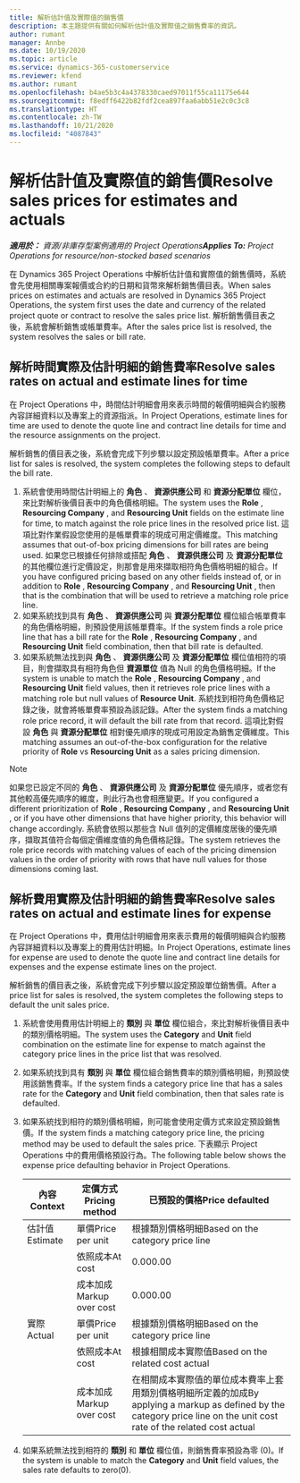 ```yaml
---
title: 解析估計值及實際值的銷售價
description: 本主題提供有關如何解析估計值及實際值之銷售費率的資訊。
author: rumant
manager: Annbe
ms.date: 10/19/2020
ms.topic: article
ms.service: dynamics-365-customerservice
ms.reviewer: kfend
ms.author: rumant
ms.openlocfilehash: b4ae5b3c4a4378330caed97011f55ca11175e644
ms.sourcegitcommit: f8edff6422b82fdf2cea897faa6abb51e2c0c3c8
ms.translationtype: HT
ms.contentlocale: zh-TW
ms.lasthandoff: 10/21/2020
ms.locfileid: "4087843"
---
```

# <a name="resolve-sales-prices-for-estimates-and-actuals"></a><span data-ttu-id="10f5d-103">解析估計值及實際值的銷售價</span><span class="sxs-lookup"><span data-stu-id="10f5d-103">Resolve sales prices for estimates and actuals</span></span>

<span data-ttu-id="10f5d-104">_**適用於：** 資源/非庫存型案例適用的 Project Operations_</span><span class="sxs-lookup"><span data-stu-id="10f5d-104">_**Applies To:** Project Operations for resource/non-stocked based scenarios_</span></span>

<span data-ttu-id="10f5d-105">在 Dynamics 365 Project Operations 中解析估計值和實際值的銷售價時，系統會先使用相關專案報價或合約的日期和貨幣來解析銷售價目表。</span><span class="sxs-lookup"><span data-stu-id="10f5d-105">When sales prices on estimates and actuals are resolved in Dynamics 365 Project Operations, the system first uses the date and currency of the related project quote or contract to resolve the sales price list.</span></span> <span data-ttu-id="10f5d-106">解析銷售價目表之後，系統會解析銷售或帳單費率。</span><span class="sxs-lookup"><span data-stu-id="10f5d-106">After the sales price list is resolved, the system resolves the sales or bill rate.</span></span>

## <a name="resolve-sales-rates-on-actual-and-estimate-lines-for-time"></a><span data-ttu-id="10f5d-107">解析時間實際及估計明細的銷售費率</span><span class="sxs-lookup"><span data-stu-id="10f5d-107">Resolve sales rates on actual and estimate lines for time</span></span>

<span data-ttu-id="10f5d-108">在 Project Operations 中，時間估計明細會用來表示時間的報價明細與合約服務內容詳細資料以及專案上的資源指派。</span><span class="sxs-lookup"><span data-stu-id="10f5d-108">In Project Operations, estimate lines for time are used to denote the quote line and contract line details for time and the resource assignments on the project.</span></span>

<span data-ttu-id="10f5d-109">解析銷售的價目表之後，系統會完成下列步驟以設定預設帳單費率。</span><span class="sxs-lookup"><span data-stu-id="10f5d-109">After a price list for sales is resolved, the system completes the following steps to default the bill rate.</span></span>

1. <span data-ttu-id="10f5d-110">系統會使用時間估計明細上的 **角色** 、 **資源供應公司** 和 **資源分配單位** 欄位，來比對解析後價目表中的角色價格明細。</span><span class="sxs-lookup"><span data-stu-id="10f5d-110">The system uses the **Role** , **Resourcing Company** , and **Resourcing Unit** fields on the estimate line for time, to match against the role price lines in the resolved price list.</span></span> <span data-ttu-id="10f5d-111">這項比對作業假設您使用的是帳單費率的現成可用定價維度。</span><span class="sxs-lookup"><span data-stu-id="10f5d-111">This matching assumes that out-of-box pricing dimensions for bill rates are being used.</span></span> <span data-ttu-id="10f5d-112">如果您已根據任何排除或搭配 **角色** 、 **資源供應公司** 及 **資源分配單位** 的其他欄位進行定價設定，則那會是用來擷取相符角色價格明細的組合。</span><span class="sxs-lookup"><span data-stu-id="10f5d-112">If you have configured pricing based on any other fields instead of, or in addition to **Role** , **Resourcing Company** , and **Resourcing Unit** , then that is the combination that will be used to retrieve a matching role price line.</span></span>
2. <span data-ttu-id="10f5d-113">如果系統找到具有 **角色** 、 **資源供應公司** 與 **資源分配單位** 欄位組合帳單費率的角色價格明細，則預設使用該帳單費率。</span><span class="sxs-lookup"><span data-stu-id="10f5d-113">If the system finds a role price line that has a bill rate for the **Role** , **Resourcing Company** , and **Resourcing Unit** field combination, then that bill rate is defaulted.</span></span>
3. <span data-ttu-id="10f5d-114">如果系統無法找到與 **角色** 、 **資源供應公司** 及 **資源分配單位** 欄位值相符的項目，則會擷取具有相符角色但 **資源單位** 值為 Null 的角色價格明細。</span><span class="sxs-lookup"><span data-stu-id="10f5d-114">If the system is unable to match the **Role** , **Resourcing Company** , and **Resourcing Unit** field values, then it retrieves role price lines with a matching role but null values of **Resource Unit**.</span></span> <span data-ttu-id="10f5d-115">系統找到相符角色價格記錄之後，就會將帳單費率預設為該記錄。</span><span class="sxs-lookup"><span data-stu-id="10f5d-115">After the system finds a matching role price record, it will default the bill rate from that record.</span></span> <span data-ttu-id="10f5d-116">這項比對假設 **角色** 與 **資源分配單位** 相對優先順序的現成可用設定為銷售定價維度。</span><span class="sxs-lookup"><span data-stu-id="10f5d-116">This matching assumes an out-of-the-box configuration for the relative priority of **Role** vs **Resourcing Unit** as a sales pricing dimension.</span></span>

> [!NOTE]
> <span data-ttu-id="10f5d-117">如果您已設定不同的 **角色** 、 **資源供應公司** 及 **資源分配單位** 優先順序，或者您有其他較高優先順序的維度，則此行為也會相應變更。</span><span class="sxs-lookup"><span data-stu-id="10f5d-117">If you configured a different prioritization of **Role** , **Resourcing Company** , and **Resourcing Unit** , or if you have other dimensions that have higher priority, this behavior will change accordingly.</span></span> <span data-ttu-id="10f5d-118">系統會依照以那些含 Null 值列的定價維度居後的優先順序，擷取其值符合每個定價維度值的角色價格記錄。</span><span class="sxs-lookup"><span data-stu-id="10f5d-118">The system retrieves the role price records with matching values of each of the pricing dimension values in the order of priority with rows that have null values for those dimensions coming last.</span></span>

## <a name="resolve-sales-rates-on-actual-and-estimate-lines-for-expense"></a><span data-ttu-id="10f5d-119">解析費用實際及估計明細的銷售費率</span><span class="sxs-lookup"><span data-stu-id="10f5d-119">Resolve sales rates on actual and estimate lines for expense</span></span>

<span data-ttu-id="10f5d-120">在 Project Operations 中，費用估計明細會用來表示費用的報價明細與合約服務內容詳細資料以及專案上的費用估計明細。</span><span class="sxs-lookup"><span data-stu-id="10f5d-120">In Project Operations, estimate lines for expense are used to denote the quote line and contract line details for expenses and the expense estimate lines on the project.</span></span>

<span data-ttu-id="10f5d-121">解析銷售的價目表之後，系統會完成下列步驟以設定預設單位銷售價。</span><span class="sxs-lookup"><span data-stu-id="10f5d-121">After a price list for sales is resolved, the system completes the following steps to default the unit sales price.</span></span>

1. <span data-ttu-id="10f5d-122">系統會使用費用估計明細上的 **類別** 與 **單位** 欄位組合，來比對解析後價目表中的類別價格明細。</span><span class="sxs-lookup"><span data-stu-id="10f5d-122">The system uses the **Category** and **Unit** field combination on the estimate line for expense to match against the category price lines in the price list that was resolved.</span></span>
2. <span data-ttu-id="10f5d-123">如果系統找到具有 **類別** 與 **單位** 欄位組合銷售費率的類別價格明細，則預設使用該銷售費率。</span><span class="sxs-lookup"><span data-stu-id="10f5d-123">If the system finds a category price line that has a sales rate for the **Category** and **Unit** field combination, then that sales rate is defaulted.</span></span>
3. <span data-ttu-id="10f5d-124">如果系統找到相符的類別價格明細，則可能會使用定價方式來設定預設銷售價。</span><span class="sxs-lookup"><span data-stu-id="10f5d-124">If the system finds a matching category price line, the pricing method may be used to default the sales price.</span></span> <span data-ttu-id="10f5d-125">下表顯示 Project Operations 中的費用價格預設行為。</span><span class="sxs-lookup"><span data-stu-id="10f5d-125">The following table below shows the expense price defaulting behavior in Project Operations.</span></span>

    | <span data-ttu-id="10f5d-126">內容</span><span class="sxs-lookup"><span data-stu-id="10f5d-126">Context</span></span> | <span data-ttu-id="10f5d-127">定價方式</span><span class="sxs-lookup"><span data-stu-id="10f5d-127">Pricing method</span></span> | <span data-ttu-id="10f5d-128">已預設的價格</span><span class="sxs-lookup"><span data-stu-id="10f5d-128">Price defaulted</span></span> |
    | --- | --- | --- |
    | <span data-ttu-id="10f5d-129">估計值</span><span class="sxs-lookup"><span data-stu-id="10f5d-129">Estimate</span></span> | <span data-ttu-id="10f5d-130">單價</span><span class="sxs-lookup"><span data-stu-id="10f5d-130">Price per unit</span></span> | <span data-ttu-id="10f5d-131">根據類別價格明細</span><span class="sxs-lookup"><span data-stu-id="10f5d-131">Based on the category price line</span></span> |
    | &nbsp; | <span data-ttu-id="10f5d-132">依照成本</span><span class="sxs-lookup"><span data-stu-id="10f5d-132">At cost</span></span> | <span data-ttu-id="10f5d-133">0.00</span><span class="sxs-lookup"><span data-stu-id="10f5d-133">0.00</span></span> |
    | &nbsp; | <span data-ttu-id="10f5d-134">成本加成</span><span class="sxs-lookup"><span data-stu-id="10f5d-134">Markup over cost</span></span> | <span data-ttu-id="10f5d-135">0.00</span><span class="sxs-lookup"><span data-stu-id="10f5d-135">0.00</span></span> |
    | <span data-ttu-id="10f5d-136">實際</span><span class="sxs-lookup"><span data-stu-id="10f5d-136">Actual</span></span> | <span data-ttu-id="10f5d-137">單價</span><span class="sxs-lookup"><span data-stu-id="10f5d-137">Price per unit</span></span> | <span data-ttu-id="10f5d-138">根據類別價格明細</span><span class="sxs-lookup"><span data-stu-id="10f5d-138">Based on the category price line</span></span> |
    | &nbsp; | <span data-ttu-id="10f5d-139">依照成本</span><span class="sxs-lookup"><span data-stu-id="10f5d-139">At cost</span></span> | <span data-ttu-id="10f5d-140">根據相關成本實際值</span><span class="sxs-lookup"><span data-stu-id="10f5d-140">Based on the related cost actual</span></span> |
    | &nbsp; | <span data-ttu-id="10f5d-141">成本加成</span><span class="sxs-lookup"><span data-stu-id="10f5d-141">Markup over cost</span></span> | <span data-ttu-id="10f5d-142">在相關成本實際值的單位成本費率上套用類別價格明細所定義的加成</span><span class="sxs-lookup"><span data-stu-id="10f5d-142">By applying a markup as defined by the category price line on the unit cost rate of the related cost actual</span></span> |

4. <span data-ttu-id="10f5d-143">如果系統無法找到相符的 **類別** 和 **單位** 欄位值，則銷售費率預設為零 (0)。</span><span class="sxs-lookup"><span data-stu-id="10f5d-143">If the system is unable to match the **Category** and **Unit** field values, the sales rate defaults to zero(0).</span></span>
